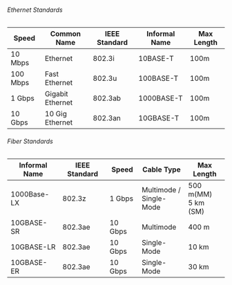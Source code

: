 
###### Ethernet Standards

| Speed    | Common Name      | IEEE Standard | Informal Name | Max Length |
| -------- | ---------------- | ------------- | ------------- | ---------- |
| 10 Mbps  | Ethernet         | 802.3i        | 10BASE-T      | 100m       |
| 100 Mbps | Fast Ethernet    | 802.3u        | 100BASE-T     | 100m       |
| 1 Gbps   | Gigabit Ethernet | 802.3ab       | 1000BASE-T    | 100m       |
| 10 Gbps  | 10 Gig Ethernet  | 802.3an       | 10GBASE-T     | 100m       |

###### Fiber Standards


| Informal Name | IEEE Standard | Speed   | Cable Type                  | Max Length             |
| ------------- | ------------- | ------- | --------------------------- | ---------------------- |
| 1000Base-LX   | 802.3z        | 1 Gbps  | Multimode / <br>Single-Mode | 500 m(MM)<br>5 km (SM) |
| 10GBASE-SR    | 802.3ae       | 10 Gbps | Multimode                   | 400 m                  |
| 10GBASE-LR    | 802.3ae       | 10 Gbps | Single-Mode                 | 10 km                  |
| 10GBASE-ER    | 802.3ae       | 10 Gbps | Single-Mode                 | 30 km                  |
